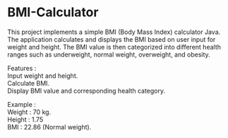 # BMI-Calculator

This project implements a simple BMI (Body Mass Index) calculator Java. The application calculates and displays the BMI based on user input for weight and height. The BMI value is then categorized into different health ranges such as underweight, normal weight, overweight, and obesity.

Features :                  
Input weight and height.                  
Calculate BMI.                           
 Display BMI value and corresponding health category.                           

Example :               
Weight : 70 kg.                     
Height : 1.75                         
BMI : 22.86 (Normal weight).                              
